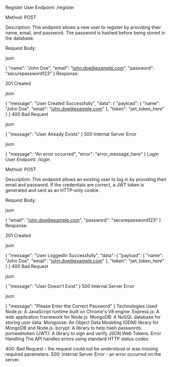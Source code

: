 Register User
Endpoint: /register

Method: POST

Description: This endpoint allows a new user to register by providing their name, email, and password. The password is hashed before being stored in the database.

Request Body:

json

{
  "name": "John Doe",
  "email": "john.doe@example.com",
  "password": "securepassword123"
}
Response:

201 Created

json

{
  "message": "User Created Successfully",
  "data": {
    "payload": {
      "name": "John Doe",
      "email": "john.doe@example.com"
    },
    "token": "jwt_token_here"
  }
}
400 Bad Request

json

{
  "message": "User Already Exists"
}
500 Internal Server Error

json

{
  "message": "An error occurred",
  "error": "error_message_here"
}
Login User
Endpoint: /login

Method: POST

Description: This endpoint allows an existing user to log in by providing their email and password. If the credentials are correct, a JWT token is generated and sent as an HTTP-only cookie.

Request Body:

json

{
  "email": "john.doe@example.com",
  "password": "securepassword123"
}
Response:

201 Created

json

{
  "message": "User LoggedIn Successfully",
  "data": {
    "payload": {
      "name": "John Doe",
      "email": "john.doe@example.com"
    },
    "token": "jwt_token_here"
  }
}
400 Bad Request

json

{
  "message": "User Doesn't Exist"
}
500 Internal Server Error

json

{
  "message": "Please Enter the Correct Password"
}
Technologies Used
Node.js: A JavaScript runtime built on Chrome's V8 engine.
Express.js: A web application framework for Node.js.
MongoDB: A NoSQL database for storing user data.
Mongoose: An Object Data Modeling (ODM) library for MongoDB and Node.js.
bcrypt: A library to help hash passwords.
jsonwebtoken (JWT): A library to sign and verify JSON Web Tokens.
Error Handling
The API handles errors using standard HTTP status codes:

400: Bad Request - the request could not be understood or was missing required parameters.
500: Internal Server Error - an error occurred on the server.
